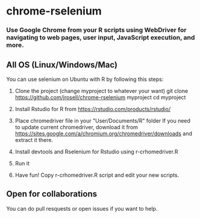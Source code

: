 # chrome-rselenium
### Use Google Chrome from your R scripts using WebDriver for navigating to web pages, user input, JavaScript execution, and more. 

## All OS (Linux/Windows/Mac)

You can use selenium on Ubuntu with R by following this steps:

1. Clone the project (change myproject to whatever your want)
git clone https://github.com/jrosell/chrome-rselenium myproject
cd myproject

2. Install Rstudio for R from https://rstudio.com/products/rstudio/

3. Place chromedriver file in your "User/Documents/R" folder
If you need to update current chromedriver, download it from https://sites.google.com/a/chromium.org/chromedriver/downloads and extract it there.

4. Install devtools and Rselenium for Rstudio using r-crhomedriver.R

6. Run it

7. Have fun!
Copy r-crhomedriver.R script and edit your new scripts. 

## Open for collaborations
You can do pull resquests or open issues if you want to help.
